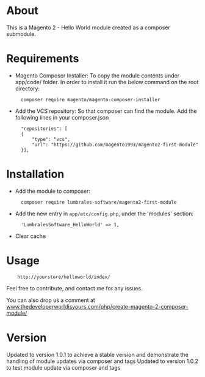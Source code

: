# About
This is a Magento 2 - Hello World module created as a composer submodule.

# Requirements

- Magento Composer Installer: To copy the module contents under app/code/ folder.
In order to install it run the below command on the root directory:

        composer require magento/magento-composer-installer

- Add the VCS repository: So that composer can find the module. Add the following lines in your composer.json

        "repositories": [
        {
            "type": "vcs",
            "url": "https://github.com/magento1993/magento2-first-module"
        }],


# Installation

- Add the module to composer:

        composer require lumbrales-software/magento2-first-module

- Add the new entry in `app/etc/config.php`, under the 'modules' section:

        'LumbralesSoftware_HelloWorld' => 1,

- Clear cache

# Usage

        http://yourstore/helloworld/index/


Feel free to contribute, and contact me for any issues.

You can also drop us a comment at www.thedeveloperworldisyours.com/php/create-magento-2-composer-module/

# Version

Updated to version 1.0.1 to achieve a stable version and demonstrate the handling of module updates via composer and tags
Updated to version 1.0.2 to test module update via composer and tags
